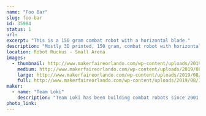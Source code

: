 ```yaml
---
name: "Foo Bar"
slug: foo-bar
id: 35984
status: 1
url: 
excerpt: "This is a 150 gram combat robot with a horizontal blade."
description: "Mostly 3D printed, 150 gram, combat robot with horizontal blade. Controlled by a custom built DSM2 transmitter stuffed into a Futaba Magnum Sport pistol grip radio which has been gutted except for it's potentiometers and replaced by a teensy LC reading the A/D, processing mixing and other special features, and sending the data to a Spektrum LP5DSM transmitter module."
location: Robot Ruckus - Small Arena
images:
  - thumbnail: http://www.makerfaireorlando.com/wp-content/uploads/2019/08/IMG_5820.jpg
    medium: http://www.makerfaireorlando.com/wp-content/uploads/2019/08/IMG_5820.jpg
    large: http://www.makerfaireorlando.com/wp-content/uploads/2019/08/IMG_5820.jpg
    full: http://www.makerfaireorlando.com/wp-content/uploads/2019/08/IMG_5820.jpg
maker:
  - name: "Team Loki"
    description: "Team Loki has been building combat robots since 2001."
photo_link: 
---
```

